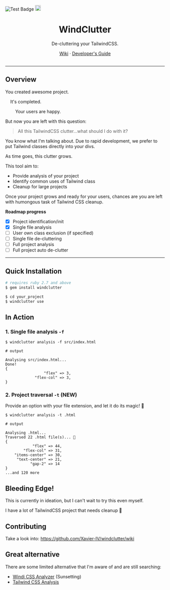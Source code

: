![Test Badge](https://github.com/Xavier-iV/windclutter/actions/workflows/main.yml/badge.svg) <a href="https://badge.fury.io/rb/windclutter"><img src="https://badge.fury.io/rb/windclutter.svg" alt="Gem Version" height="18"></a>

<div align="center">
  <h1>WindClutter</h1>
  <p>De-cluttering your TailwindCSS.</p>
</div>

<p align="center">
  <a href="https://github.com/Xavier-IV/windclutter/wiki">Wiki</a>
  ·
  <a href="https://github.com/Xavier-IV/windclutter/wiki/Developer">Developer's Guide</a>
  <br>
  <br>
</p>

<hr/>

## Overview

You created awesome project.

&nbsp;&nbsp;&nbsp;&nbsp;It's completed.

&nbsp;&nbsp;&nbsp;&nbsp;&nbsp;&nbsp;&nbsp;&nbsp;Your users are happy. 

But now you are left with this question:

> All this TailwindCSS clutter...what should I do with it?

You know what I'm talking about. Due to rapid development, we prefer to put Tailwind classes directly into your divs.

As time goes, this clutter grows.

This tool aim to:

- Provide analysis of your project
- Identify common uses of Tailwind class
- Cleanup for large projects

Once your project grows and ready for your users, chances are you are left with
humongous task of Tailwind CSS cleanup.

**Roadmap progress**

- [x] Project identification/init
- [x] Single file analysis
- [ ] User own class exclusion (if specified)
- [ ] Single file de-cluttering
- [ ] Full project analysis
- [ ] Full project auto de-clutter

<hr/>

## Quick Installation

```bash
# requires ruby 2.7 and above
$ gem install windclutter

$ cd your_project
$ windclutter use
```

## In Action

### 1. Single file analysis `-f`
```
$ windclutter analysis -f src/index.html
```

```
# output

Analysing src/index.html...
Done!
{
                 "flex" => 3,
             "flex-col" => 3,
}
```

### 2. Project traversal `-t` (NEW)

Provide an option with your file extension, and let it do its magic! 🎉

```
$ windclutter analysis -t .html
```

```
# output

Analysing .html...
Traversed 22 .html file(s)... 🎉
{
            "flex" => 44,
        "flex-col" => 31,
    "items-center" => 30,
     "text-center" => 21,
           "gap-2" => 14
}
...and 120 more
```

## Bleeding Edge!

This is currently in ideation, but I can't wait to try this even myself.

I have a lot of TailwindCSS project that needs cleanup 🤯

## Contributing

Take a look into:
https://github.com/Xavier-IV/windclutter/wiki


## Great alternative

There are some limited alternative that I'm aware of and are still searching:

- [Windi CSS Analyzer](https://windicss.org/features/analyzer.html) (Sunsetting)
- [Tailwind CSS Analysis](https://github.com/apvarun/tailwindcss-analysis)